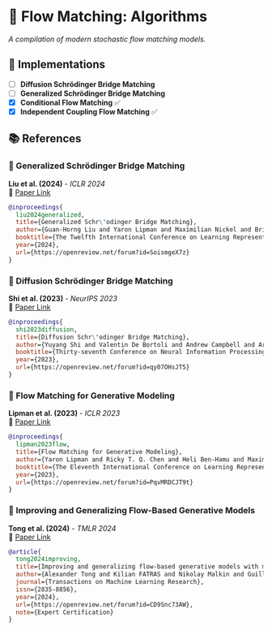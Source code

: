 # 🔄 Flow Matching: Algorithms  
*A compilation of modern stochastic flow matching models.*

## 🚀 Implementations  
- [ ] **Diffusion Schrödinger Bridge Matching**  
- [ ] **Generalized Schrödinger Bridge Matching**  
- [x] **Conditional Flow Matching** ✅  
- [x] **Independent Coupling Flow Matching** ✅  

## 📚 References  

### 📖 Generalized Schrödinger Bridge Matching  
**Liu et al. (2024)** - *ICLR 2024*  
🔗 [Paper Link](https://openreview.net/forum?id=SoismgeX7z)  
```bibtex
@inproceedings{
  liu2024generalized,
  title={Generalized Schr\"odinger Bridge Matching},
  author={Guan-Horng Liu and Yaron Lipman and Maximilian Nickel and Brian Karrer and Evangelos Theodorou and Ricky T. Q. Chen},
  booktitle={The Twelfth International Conference on Learning Representations},
  year={2024},
  url={https://openreview.net/forum?id=SoismgeX7z}
}
```

### 📖 Diffusion Schrödinger Bridge Matching  
**Shi et al. (2023)** - *NeurIPS 2023*  
🔗 [Paper Link](https://openreview.net/forum?id=qy07OHsJT5)  
```bibtex
@inproceedings{
  shi2023diffusion,
  title={Diffusion Schr\"odinger Bridge Matching},
  author={Yuyang Shi and Valentin De Bortoli and Andrew Campbell and Arnaud Doucet},
  booktitle={Thirty-seventh Conference on Neural Information Processing Systems},
  year={2023},
  url={https://openreview.net/forum?id=qy07OHsJT5}
}
```


### 📖 Flow Matching for Generative Modeling  
**Lipman et al. (2023)** - *ICLR 2023*  
🔗 [Paper Link](https://openreview.net/forum?id=PqvMRDCJT9t)
```bibtex
@inproceedings{
  lipman2023flow,
  title={Flow Matching for Generative Modeling},
  author={Yaron Lipman and Ricky T. Q. Chen and Heli Ben-Hamu and Maximilian Nickel and Matthew Le},
  booktitle={The Eleventh International Conference on Learning Representations },
  year={2023},
  url={https://openreview.net/forum?id=PqvMRDCJT9t}
}
```

### 📖 Improving and Generalizing Flow-Based Generative Models  
**Tong et al. (2024)** - *TMLR 2024*  
🔗 [Paper Link](https://openreview.net/forum?id=CD9Snc73AW)
```bibtex
@article{
  tong2024improving,
  title={Improving and generalizing flow-based generative models with minibatch optimal transport},
  author={Alexander Tong and Kilian FATRAS and Nikolay Malkin and Guillaume Huguet and Yanlei Zhang and Jarrid Rector-Brooks and Guy Wolf and Yoshua Bengio},
  journal={Transactions on Machine Learning Research},
  issn={2835-8856},
  year={2024},
  url={https://openreview.net/forum?id=CD9Snc73AW},
  note={Expert Certification}
}
```
